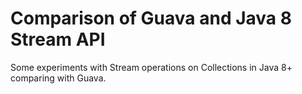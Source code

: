 # Comparison of Guava and Java 8 Stream API

Some experiments with Stream operations on Collections in Java 8+ comparing with Guava.
